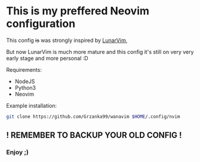 # This is my preffered Neovim configuration

This config ~~is~~ was strongly inspired by
[LunarVim](https://github.com/ChristianChiarulli/LunarVim),

But now LunarVim is much more mature and this config it's still on very very
early stage and more personal :D

Requirements:

- NodeJS
- Python3
- Neovim

Example installation:

```bash
git clone https://github.com/Grzanka99/wanavim $HOME/.config/nvim
```

## ! REMEMBER TO BACKUP YOUR OLD CONFIG !

### Enjoy ;)
